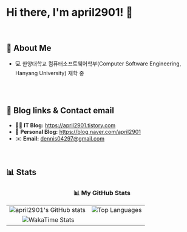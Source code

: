 # Hi there, I'm april2901! 👋

<br/>

## 📖 About Me
- 💻 한양대학교 컴퓨터소프트웨어학부(Computer Software Engineering, Hanyang University) 재학 중
<br/>


<br/>

## 🔗 Blog links & Contact email
- 👨‍💻 **IT Blog:** https://april2901.tistory.com
- 🍷 **Personal Blog:** https://blog.naver.com/april2901
- ✉️ **Email:** [dennis04297@gmail.com](mailto:[사용자이름@gmail.com])

<br/>

## 📊 Stats
<div align="center">
  <h3 align="center">📊 My GitHub Stats</h3>
  <table>
    <tr>
      <td>
        <img src="https://github-readme-stats.vercel.app/api?username=april2901&show_icons=true&theme=buefy&title_color=6196E4&text_color=333333&icon_color=6196E4&border_color=6196E4" alt="april2901's GitHub stats"/>
      </td>
      <td>
        <img src="https://github-readme-stats.vercel.app/api/top-langs/?username=april2901&layout=compact&theme=buefy&title_color=6196E4&text_color=333333&border_color=6196E4" alt="Top Languages"/>
      </td>
    </tr>
    <tr>
      <td colspan="2">
        <img src="https://github-readme-stats.vercel.app/api/wakatime?username=april2901&theme=buefy&layout=compact&title_color=6196E4&text_color=333333&border_color=6196E4" alt="WakaTime Stats"/>
      </td>
    </tr>
  </table>
</div>
